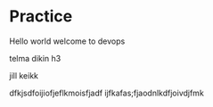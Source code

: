 # Practice



Hello world
welcome to devops



telma 
dikin
h3
 
jill keikk

dfkjsdfoijiofjeflkmoisfjadf
ijfkafas;fjaodnlkdfjoivdjfmk